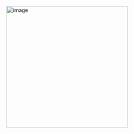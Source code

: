 <img width="325" alt="image" src="https://github.com/user-attachments/assets/d3810179-d50c-4514-9a3b-92ddb266ec9c">

